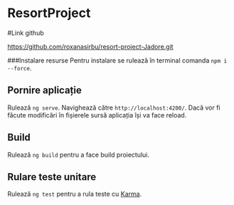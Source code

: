 # ResortProject

#Link github 

https://github.com/roxanasirbu/resort-project-Jadore.git

###Instalare resurse
Pentru instalare se rulează în terminal comanda `npm i --force`.

## Pornire aplicație

Rulează `ng serve`. Navighează către `http://localhost:4200/`. Dacă vor fi făcute modificări în fișierele sursă aplicația își va face reload.

## Build

Rulează `ng build` pentru a face build proiectului.

## Rulare teste unitare

Rulează `ng test` pentru a rula teste cu [Karma](https://karma-runner.github.io).
